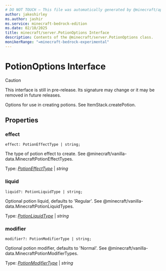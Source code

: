 ```yaml
---
# DO NOT TOUCH — This file was automatically generated by @minecraft/api-docs-generator, to report problems file an issue at https://github.com/Mojang/minecraft-scripting-libraries
author: jakeshirley
ms.author: jashir
ms.service: minecraft-bedrock-edition
ms.date: 02/10/2025
title: minecraft/server.PotionOptions Interface
description: Contents of the @minecraft/server.PotionOptions class.
monikerRange: "=minecraft-bedrock-experimental"
---
```

# PotionOptions Interface

> [!CAUTION]
> This interface is still in pre-release.  Its signature may change or it may be removed in future releases.

Options for use in creating potions. See ItemStack.createPotion.

## Properties

### **effect**
`effect: PotionEffectType | string;`

The type of potion effect to create. See @minecraft/vanilla-data.MinecraftPotionEffectTypes.

Type: [*PotionEffectType*](PotionEffectType.md) | *string*

### **liquid**
`liquid?: PotionLiquidType | string;`

Optional potion liquid, defaults to 'Regular'. See @minecraft/vanilla-data.MinecraftPotionLiquidTypes.

Type: [*PotionLiquidType*](PotionLiquidType.md) | *string*

### **modifier**
`modifier?: PotionModifierType | string;`

Optional potion modifier, defaults to 'Normal'. See @minecraft/vanilla-data.MinecraftPotionModifierTypes.

Type: [*PotionModifierType*](PotionModifierType.md) | *string*
